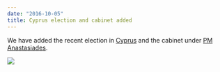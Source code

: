 ```yaml
---
date: "2016-10-05"
title: Cyprus election and cabinet added
---
```


We have added the recent election in [Cyprus](http://www.parlgov.org/explore/cyp/election/2016-05-22/) and the cabinet under [PM Anastasiades](http://www.parlgov.org/explore/cyp/cabinet/2016-05-22/).

![](/images/parliament-european-union.jpg)
